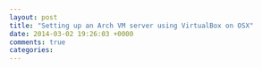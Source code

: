 ```yaml
---
layout: post
title: "Setting up an Arch VM server using VirtualBox on OSX"
date: 2014-03-02 19:26:03 +0000
comments: true
categories: 
---
```

